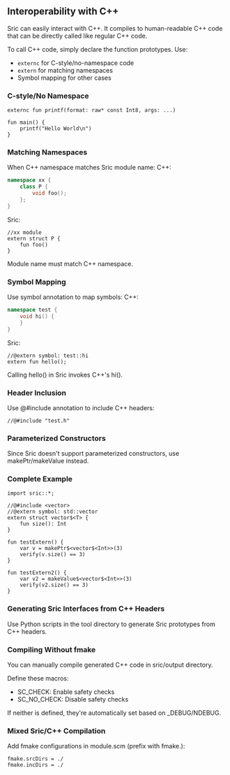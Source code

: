 ## Interoperability with C++

Sric can easily interact with C++. It compiles to human-readable C++ code that can be directly called like regular C++ code.

To call C++ code, simply declare the function prototypes. Use:
- `externc` for C-style/no-namespace code
- `extern` for matching namespaces
- Symbol mapping for other cases

### C-style/No Namespace
```sric
externc fun printf(format: raw* const Int8, args: ...)

fun main() {
    printf("Hello World\n")
}
```
### Matching Namespaces
When C++ namespace matches Sric module name:
C++:
```cpp
namespace xx {
    class P {
        void foo();
    };
}
```
Sric:

```sric
//xx module
extern struct P {
    fun foo()
}
```
Module name must match C++ namespace.

### Symbol Mapping
Use symbol annotation to map symbols:
C++:

```cpp
namespace test {
    void hi() {
    }
}
```
Sric:

```sric
//@extern symbol: test::hi
extern fun hello();
```
Calling hello() in Sric invokes C++'s hi().

### Header Inclusion
Use @#include annotation to include C++ headers:

```sric
//@#include "test.h"
```
### Parameterized Constructors
Since Sric doesn't support parameterized constructors, use makePtr/makeValue instead.

### Complete Example
```sric
import sric::*;

//@#include <vector>
//@extern symbol: std::vector
extern struct vector$<T> {
    fun size(): Int
}

fun testExtern() {
    var v = makePtr$<vector$<Int>>(3)
    verify(v.size() == 3)
}

fun testExtern2() {
    var v2 = makeValue$<vector$<Int>>(3)
    verify(v2.size() == 3)
}
```
### Generating Sric Interfaces from C++ Headers
Use Python scripts in the tool directory to generate Sric prototypes from C++ headers.

### Compiling Without fmake
You can manually compile generated C++ code in sric/output directory.

Define these macros:
- SC_CHECK: Enable safety checks
- SC_NO_CHECK: Disable safety checks

If neither is defined, they're automatically set based on _DEBUG/NDEBUG.

### Mixed Sric/C++ Compilation
Add fmake configurations in module.scm (prefix with fmake.):

```sric
fmake.srcDirs = ./
fmake.incDirs = ./
```